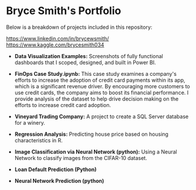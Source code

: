 # Bryce Smith's Portfolio

Below is a breakdown of projects included in this repository:

https://www.linkedin.com/in/brycewsmith/
https://www.kaggle.com/brycesmith034

- **Data Visualization Examples:** Screenshots of fully functional dashboards that I scoped, designed, and built in Power BI.

- **FinOps Case Study.ipynb:** This case study examines a company's efforts to increase the adoption of credit card payments within its app, which is a significant revenue driver. By encouraging more customers to use credit cards, the company aims to boost its financial performance. I provide analysis of the dataset to help drive decision making on the efforts to increase credit card adoption.

- **Vineyard Trading Company:** A project to create a SQL Server database for a winery.

- **Regression Analysis:** Predicting house price based on housing characteristics in R.
 
- **Image Classification via Neural Network (python):** Using a Neural Network to classify images from the CIFAR-10 dataset.

- **Loan Default Prediction (Python)**

- **Neural Network Prediction (python)**
